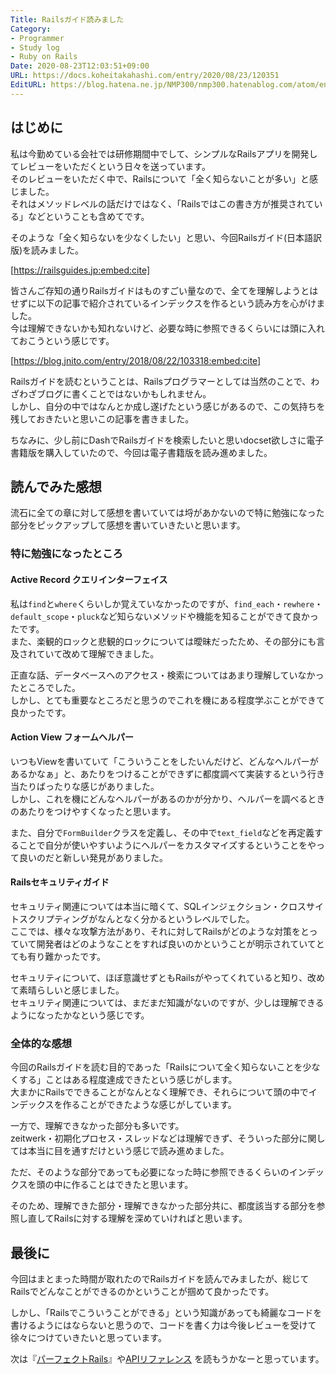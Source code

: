 ```yaml
---
Title: Railsガイド読みました
Category:
- Programmer
- Study log
- Ruby on Rails
Date: 2020-08-23T12:03:51+09:00
URL: https://docs.koheitakahashi.com/entry/2020/08/23/120351
EditURL: https://blog.hatena.ne.jp/NMP300/nmp300.hatenablog.com/atom/entry/26006613618631974
---
```


## はじめに
私は今勤めている会社では研修期間中でして、シンプルなRailsアプリを開発してレビューをいただくという日々を送っています。  
そのレビューをいただく中で、Railsについて「全く知らないことが多い」と感じました。  
それはメソッドレベルの話だけではなく、「Railsではこの書き方が推奨されている」などということも含めてです。

そのような「全く知らないを少なくしたい」と思い、今回Railsガイド(日本語訳版)を読みました。  

[https://railsguides.jp:embed:cite]

皆さんご存知の通りRailsガイドはものすごい量なので、全てを理解しようとはせずに以下の記事で紹介されているインデックスを作るという読み方を心がけました。  
今は理解できないかも知れないけど、必要な時に参照できるくらいには頭に入れておこうという感じです。

[https://blog.jnito.com/entry/2018/08/22/103318:embed:cite]

Railsガイドを読むということは、Railsプログラマーとしては当然のことで、わざわざブログに書くことではないかもしれません。  
しかし、自分の中ではなんとか成し遂げたという感じがあるので、この気持ちを残しておきたいと思いこの記事を書きました。

ちなみに、少し前にDashでRailsガイドを検索したいと思いdocset欲しさに電子書籍版を購入していたので、今回は電子書籍版を読み進めました。
## 読んでみた感想
流石に全ての章に対して感想を書いていては埒があかないので特に勉強になった部分をピックアップして感想を書いていきたいと思います。  
### 特に勉強になったところ
#### Active Record クエリインターフェイス
私は`find`と`where`くらいしか覚えていなかったのですが、`find_each`・`rewhere`・`default_scope`・`pluck`など知らないメソッドや機能を知ることができて良かったです。  
また、楽観的ロックと悲観的ロックについては曖昧だったため、その部分にも言及されていて改めて理解できました。

正直な話、データベースへのアクセス・検索についてはあまり理解していなかったところでした。  
しかし、とても重要なところだと思うのでこれを機にある程度学ぶことができて良かったです。
#### Action View フォームヘルパー
いつもViewを書いていて「こういうことをしたいんだけど、どんなヘルパーがあるかなぁ」と、あたりをつけることができずに都度調べて実装するという行き当たりばったりな感じがありました。  
しかし、これを機にどんなヘルパーがあるのかが分かり、ヘルパーを調べるときのあたりをつけやすくなったと思います。

また、自分で`FormBuilder`クラスを定義し、その中で`text_field`などを再定義することで自分が使いやすいようにヘルパーをカスタマイズするということをやって良いのだと新しい発見がありました。
#### Railsセキュリティガイド
セキュリティ関連については本当に暗くて、SQLインジェクション・クロスサイトスクリプティングがなんとなく分かるというレベルでした。  
ここでは、様々な攻撃方法があり、それに対してRailsがどのような対策をとっていて開発者はどのようなことをすれば良いのかということが明示されていてとても有り難かったです。

セキュリティについて、ほぼ意識せずともRailsがやってくれていると知り、改めて素晴らしいと感じました。  
セキュリティ関連については、まだまだ知識がないのですが、少しは理解できるようになったかなという感じです。
### 全体的な感想
今回のRailsガイドを読む目的であった「Railsについて全く知らないことを少なくする」ことはある程度達成できたという感じがします。  
大まかにRailsでできることがなんとなく理解でき、それらについて頭の中でインデックスを作ることができたような感じがしています。

一方で、理解できなかった部分も多いです。  
zeitwerk・初期化プロセス・スレッドなどは理解できず、そういった部分に関しては本当に目を通すだけという感じで読み進めました。

ただ、そのような部分であっても必要になった時に参照できるくらいのインデックスを頭の中に作ることはできたと思います。

そのため、理解できた部分・理解できなかった部分共に、都度該当する部分を参照し直してRailsに対する理解を深めていければと思います。
## 最後に
今回はまとまった時間が取れたのでRailsガイドを読んでみましたが、総じてRailsでどんなことができるのかということが掴めて良かったです。

しかし、「Railsでこういうことができる」という知識があっても綺麗なコードを書けるようにはならないと思うので、コードを書く力は今後レビューを受けて徐々につけていきたいと思っています。

次は『[パーフェクトRails](https://www.amazon.co.jp/dp/4297114623
)』や[APIリファレンス](https://api.rubyonrails.org/) を読もうかなーと思っています。
